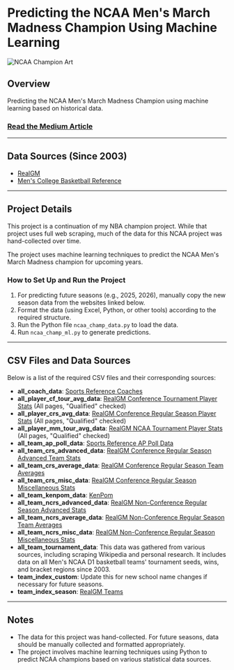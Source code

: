 # Predicting the NCAA Men's March Madness Champion Using Machine Learning

![NCAA Champion Art](https://github.com/allenjake440/Mens_March_Madness_Champion/assets/134075534/9c552d90-6d45-4b71-bf29-6838626cf0e9)

## Overview

Predicting the NCAA Men's March Madness Champion using machine learning based on historical data.

### [Read the Medium Article](https://allenjake440.medium.com/predicting-the-mens-march-madness-champion-with-machine-learning-892bd78997ca)

---

## Data Sources (Since 2003)

- [RealGM](https://basketball.realgm.com/ncaa/)
- [Men's College Basketball Reference](https://www.sports-reference.com/cbb/seasons/men/2023-polls.html)

---

## Project Details

This project is a continuation of my NBA champion project. While that project uses full web scraping, much of the data for this NCAA project was hand-collected over time.

The project uses machine learning techniques to predict the NCAA Men's March Madness champion for upcoming years.

### How to Set Up and Run the Project

1. For predicting future seasons (e.g., 2025, 2026), manually copy the new season data from the websites linked below.
2. Format the data (using Excel, Python, or other tools) according to the required structure.
3. Run the Python file `ncaa_champ_data.py` to load the data.
4. Run `ncaa_champ_ml.py` to generate predictions.

---

## CSV Files and Data Sources

Below is a list of the required CSV files and their corresponding sources:

- **all_coach_data**: [Sports Reference Coaches](https://www.sports-reference.com/cbb/seasons/men/2024-coaches.html)
- **all_player_cf_tour_avg_data**: [RealGM Conference Tournament Player Stats](https://basketball.realgm.com/ncaa/stats/2024/Averages/Qualified/All/Conference_Tournament/All/points/desc/1/) (All pages, "Qualified" checked)
- **all_player_crs_avg_data**: [RealGM Conference Regular Season Player Stats](https://basketball.realgm.com/ncaa/stats/2024/Averages/Qualified/All/Conference_Regular_Season/All/points/desc/1/) (All pages, "Qualified" checked)
- **all_player_mm_tour_avg_data**: [RealGM NCAA Tournament Player Stats](https://basketball.realgm.com/ncaa/stats/2024/Averages/Qualified/All/Post-Season_NCAA_Tournament/All/points/desc/1/) (All pages, "Qualified" checked)
- **all_team_ap_poll_data**: [Sports Reference AP Poll Data](https://www.sports-reference.com/cbb/seasons/men/2024-polls.html)
- **all_team_crs_advanced_data**: [RealGM Conference Regular Season Advanced Team Stats](https://basketball.realgm.com/ncaa/team-stats/2024/Advanced_Stats/Team_Totals/4)
- **all_team_crs_average_data**: [RealGM Conference Regular Season Team Averages](https://basketball.realgm.com/ncaa/team-stats/2024/Averages/Team_Totals/4)
- **all_team_crs_misc_data**: [RealGM Conference Regular Season Miscellaneous Stats](https://basketball.realgm.com/ncaa/team-stats/2024/Misc_Stats/Team_Totals/4)
- **all_team_kenpom_data**: [KenPom](https://kenpom.com/)
- **all_team_ncrs_advanced_data**: [RealGM Non-Conference Regular Season Advanced Stats](https://basketball.realgm.com/ncaa/team-stats/2024/Advanced_Stats/Team_Totals/2)
- **all_team_ncrs_average_data**: [RealGM Non-Conference Regular Season Team Averages](https://basketball.realgm.com/ncaa/team-stats/2024/Averages/Team_Totals/2)
- **all_team_ncrs_misc_data**: [RealGM Non-Conference Regular Season Miscellaneous Stats](https://basketball.realgm.com/ncaa/team-stats/2024/Misc_Stats/Team_Totals/2)
- **all_team_tournament_data**: This data was gathered from various sources, including scraping Wikipedia and personal research. It includes data on all Men's NCAA D1 basketball teams' tournament seeds, wins, and bracket regions since 2003.
- **team_index_custom**: Update this for new school name changes if necessary for future seasons.
- **team_index_season**: [RealGM Teams](https://basketball.realgm.com/ncaa/teams)

---

## Notes

- The data for this project was hand-collected. For future seasons, data should be manually collected and formatted appropriately.
- The project involves machine learning techniques using Python to predict NCAA champions based on various statistical data sources.

